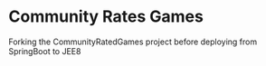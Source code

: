 # Community Rates Games

Forking the CommunityRatedGames project before deploying from SpringBoot to JEE8
